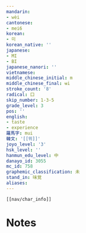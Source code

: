 ```yaml
---
mandarin:
- wèi
cantonese:
- mei6
korean:
- 미
korean_native: ''
japanese:
- MI
- BI
japanese_nanori: ''
vietnamese:
middle_chinese_initial: m
middle_chinese_final: ʉi
stroke_count: '8'
radical: 口
skip_number: 1-3-5
grade_level: 3
pos: ''
english:
- taste
- experience
羅馬字: mui
韓文: '[[뮈]]'
joyo_level: '3'
hsk_level: ''
hanmun_edu_level: 中
danayo_id: 3055
mc_id: 758
graphemic_classification: 未
stand_in: 味覚
aliases:
---
```

```meta-bind-embed
[[nav/char_info]]
```

# Notes

